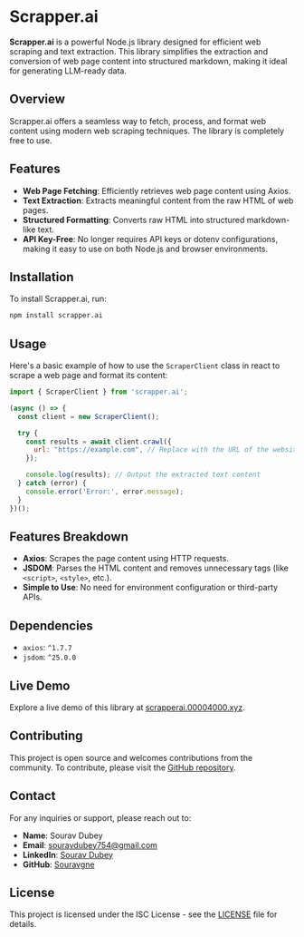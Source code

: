 # Scrapper.ai

**Scrapper.ai** is a powerful Node.js library designed for efficient web scraping and text extraction. This library simplifies the extraction and conversion of web page content into structured markdown, making it ideal for generating LLM-ready data.

## Overview

Scrapper.ai offers a seamless way to fetch, process, and format web content using modern web scraping techniques. The library is completely free to use.

## Features

- **Web Page Fetching**: Efficiently retrieves web page content using Axios.
- **Text Extraction**: Extracts meaningful content from the raw HTML of web pages.
- **Structured Formatting**: Converts raw HTML into structured markdown-like text.
- **API Key-Free**: No longer requires API keys or dotenv configurations, making it easy to use on both Node.js and browser environments.

## Installation

To install Scrapper.ai, run:

```bash
npm install scrapper.ai

```
## Usage

Here's a basic example of how to use the `ScraperClient` class in react to scrape a web page and format its content:

```javascript
import { ScraperClient } from 'scrapper.ai'; 

(async () => {
  const client = new ScraperClient();

  try {
    const results = await client.crawl({
      url: "https://example.com", // Replace with the URL of the website to scrape
    });

    console.log(results); // Output the extracted text content
  } catch (error) {
    console.error('Error:', error.message);
  }
})();

```

## Features Breakdown

- **Axios**: Scrapes the page content using HTTP requests.
- **JSDOM**: Parses the HTML content and removes unnecessary tags (like `<script>`, `<style>`, etc.).
- **Simple to Use**: No need for environment configuration or third-party APIs.


## Dependencies


- `axios`: `^1.7.7`
- `jsdom`: `^25.0.0`




## Live Demo

Explore a live demo of this library at [scrapperai.00004000.xyz](http://scrapperai.00004000.xyz).

## Contributing

This project is open source and welcomes contributions from the community. To contribute, please visit the [GitHub repository](https://github.com/Souravgne/Scrapper.ai).

## Contact

For any inquiries or support, please reach out to:

- **Name**: Sourav Dubey
- **Email**: [souravdubey754@gmail.com](mailto:souravdubey754@gmail.com)
- **LinkedIn**: [Sourav Dubey](https://www.linkedin.com/in/souravdubey)
- **GitHub**: [Souravgne](https://github.com/Souravgne/Scrapper.ai)

## License

This project is licensed under the ISC License - see the [LICENSE](LICENSE) file for details.

